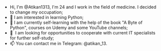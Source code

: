 - Hi, I'm @Atikan1313, I'm 24 and I work in the field of medicine. I decided to change my occupation;
- 👀 I am interested in learning Python;
- 🌱 I am currently self-learning with the help of the book "A Byte of Python", courses on Udemy and some YouTube channels;
- 💞 ️ I am looking for opportunities to cooperate with current IT specialists for further self-study;
- 📫 You can contact me in Telegram: @atikan_13.
